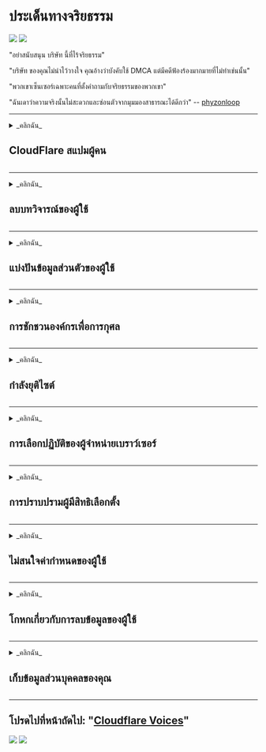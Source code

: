 # ประเด็นทางจริยธรรม

![](https://codeberg.org/crimeflare/cloudflare-tor/media/branch/master/image/itsreallythatbad.jpg)
![](https://codeberg.org/crimeflare/cloudflare-tor/media/branch/master/image/telegram/c81238387627b4bfd3dcd60f56d41626.jpg)

"อย่าสนับสนุน บริษัท นี้ที่ไร้จริยธรรม"

"บริษัท ของคุณไม่น่าไว้วางใจ คุณอ้างว่าบังคับใช้ DMCA แต่มีคดีฟ้องร้องมากมายที่ไม่ทำเช่นนั้น"

"พวกเขาเซ็นเซอร์เฉพาะคนที่ตั้งคำถามกับจริยธรรมของพวกเขา"

"ฉันเดาว่าความจริงนั้นไม่สะดวกและซ่อนตัวจากมุมมองสาธารณะได้ดีกว่า"  -- [phyzonloop](https://twitter.com/phyzonloop)


---


<details>
<summary>_คลิกฉัน_

## CloudFlare สแปมผู้คน
</summary>


Cloudflare กำลังส่งอีเมลขยะไปยังผู้ใช้ที่ไม่ใช่ Cloudflare

- ส่งอีเมลถึงสมาชิกที่เลือกใช้เท่านั้น
- เมื่อผู้ใช้พูดว่า หยุด ให้หยุดส่งอีเมล

มันง่ายมาก แต่ Cloudflare ไม่สนใจ Cloudflare กล่าวว่าการใช้บริการของพวกเขาสามารถหยุดผู้ส่งสแปมหรือผู้โจมตีได้ทั้งหมด เราจะหยุดสแปมเมอร์ Cloudflare โดยไม่เปิดใช้งาน Cloudflare ได้อย่างไร


| 🖼 | 🖼 |
| --- | --- |
| ![](https://codeberg.org/crimeflare/cloudflare-tor/media/branch/master/image/cfspam01.jpg) | ![](https://codeberg.org/crimeflare/cloudflare-tor/media/branch/master/image/cfspam03.jpg) |
| ![](https://codeberg.org/crimeflare/cloudflare-tor/media/branch/master/image/cfspam02.jpg) | ![](https://codeberg.org/crimeflare/cloudflare-tor/media/branch/master/image/cfspambrittany.jpg)<br>![](https://codeberg.org/crimeflare/cloudflare-tor/media/branch/master/image/cfspamtwtr.jpg) |

</details>

---

<details>
<summary>_คลิกฉัน_

## ลบบทวิจารณ์ของผู้ใช้
</summary>


Cloudflare เซ็นเซอร์บทวิจารณ์เชิงลบ หากคุณโพสต์ข้อความต่อต้าน Cloudflare บน Twitter คุณมีโอกาสที่จะได้รับคำตอบจากพนักงานของ Cloudflare ด้วยข้อความ ไม่ไม่ใช่ หากคุณโพสต์บทวิจารณ์เชิงลบในไซต์บทวิจารณ์ใด ๆ พวกเขาจะพยายามเซ็นเซอร์


| 🖼 | 🖼 |
| --- | --- |
| ![](https://codeberg.org/crimeflare/cloudflare-tor/media/branch/master/image/cfcenrev_01.jpg)<br>![](https://codeberg.org/crimeflare/cloudflare-tor/media/branch/master/image/cfcenrev_02.jpg) | ![](https://codeberg.org/crimeflare/cloudflare-tor/media/branch/master/image/cfcenrev_03.jpg) |

</details>

---

<details>
<summary>_คลิกฉัน_

## แบ่งปันข้อมูลส่วนตัวของผู้ใช้
</summary>


Cloudflare มีปัญหาการล่วงละเมิดอย่างมาก Cloudflare แบ่งปันข้อมูลส่วนบุคคลของผู้ที่ร้องเรียนเกี่ยวกับไซต์ที่โฮสต์ บางครั้งพวกเขาขอให้คุณระบุ ID ที่แท้จริงของคุณ หากคุณไม่ต้องการถูกคุกคามทำร้ายถูกตบหรือฆ่าคุณควรอยู่ห่างจากเว็บไซต์ Cloudflare


| 🖼 | 🖼 |
| --- | --- |
| ![](https://codeberg.org/crimeflare/cloudflare-tor/media/branch/master/image/cfdox_what.jpg) | ![](https://codeberg.org/crimeflare/cloudflare-tor/media/branch/master/image/cfdox_swat.jpg) |
| ![](https://codeberg.org/crimeflare/cloudflare-tor/media/branch/master/image/cfdox_kill.jpg) | ![](https://codeberg.org/crimeflare/cloudflare-tor/media/branch/master/image/cfdox_threat.jpg) |
| ![](https://codeberg.org/crimeflare/cloudflare-tor/media/branch/master/image/cfdox_dox.jpg) | ![](https://codeberg.org/crimeflare/cloudflare-tor/media/branch/master/image/cfdox_ex1.jpg)<br>![](https://codeberg.org/crimeflare/cloudflare-tor/media/branch/master/image/cfdox_ex2.jpg) |

</details>

---

<details>
<summary>_คลิกฉัน_

## การชักชวนองค์กรเพื่อการกุศล
</summary>


CloudFlare กำลังขอเงินบริจาคเพื่อการกุศล เป็นที่น่าตกใจมากที่ บริษัท อเมริกันจะขอการกุศลร่วมกับองค์กรที่ไม่แสวงหาผลกำไรที่มีสาเหตุที่ดี หากคุณชอบบล็อกคนอื่นหรือเสียเวลาของคนอื่นคุณอาจต้องการสั่งพิซซ่าให้กับพนักงานของ Cloudflare


![](https://codeberg.org/crimeflare/cloudflare-tor/media/branch/master/image/cfdonate.jpg)

</details>

---

<details>
<summary>_คลิกฉัน_

## กำลังยุติไซต์
</summary>


คุณจะทำอย่างไรหากไซต์ของคุณหยุดทำงานกะทันหัน มีรายงานว่า Cloudflare กำลังลบการกำหนดค่าของผู้ใช้หรือหยุดบริการโดยไม่มีคำเตือนใด ๆ เราขอแนะนำให้คุณค้นหาผู้ให้บริการที่ดีกว่า

![](https://codeberg.org/crimeflare/cloudflare-tor/media/branch/master/image/cftmnt.jpg)

</details>

---

<details>
<summary>_คลิกฉัน_

## การเลือกปฏิบัติของผู้จำหน่ายเบราว์เซอร์
</summary>


CloudFlare ให้การปฏิบัติที่ดีกว่าสำหรับผู้ที่ใช้ Firefox ในขณะที่ให้การปฏิบัติที่ไม่เป็นมิตรกับผู้ใช้ที่ไม่ใช่ Tor-Browser ผ่าน Tor ผู้ใช้ Tor ที่ปฏิเสธอย่างถูกต้องที่จะเรียกใช้งานจาวาสคริปต์ที่ไม่ใช้ฟรีจะได้รับการปฏิบัติที่ไม่เป็นมิตรเช่นกัน ความไม่เท่าเทียมกันในการเข้าถึงนี้เป็นการละเมิดความเป็นกลางของเครือข่ายและการใช้อำนาจในทางที่ผิด

![](https://codeberg.org/crimeflare/cloudflare-tor/media/branch/master/image/browdifftbcx.gif)

- ซ้าย: Tor Browser ขวา: Chrome ที่อยู่ IP เดียวกัน

![](https://codeberg.org/crimeflare/cloudflare-tor/media/branch/master/image/browserdiff.jpg)

- ซ้าย: `[Tor Browser] Javascript Disabled, Cookie Enabled`
- ขวา: `[Chrome] Javascript Enabled, Cookie Disabled`

![](https://codeberg.org/crimeflare/cloudflare-tor/media/branch/master/image/cfsiryoublocked.jpg)

- QuteBrowser (เบราว์เซอร์รอง) ที่ไม่มี Tor (Clearnet)

| ***การรักษา*** | ***ึงเบราว์เซอร์*** |
| --- | --- |
| Tor Browser (Javascript เปิดใช้งาน) | access permitted |
| Firefox (Javascript เปิดใช้งาน) | การเข้าถึง |
| Chromium (Javascript เปิดใช้งาน) | การเข้าถึง |
| Chromium or Firefox (Javascript ปิดใช้งาน) | การเข้าถึง |
| Chromium or Firefox (Cookie ปิดใช้งาน) | การเข้าถึง |
| QuteBrowser | การเข้าถึง |
| lynx | การเข้าถึง |
| w3m | การเข้าถึง |
| wget | การเข้าถึง |


ทำไมไม่ใช้ปุ่มเสียงเพื่อแก้ปัญหาง่ายๆ

ใช่มีปุ่มเสียง แต่ใช้ไม่ได้กับ Tor เสมอไป คุณจะได้รับข้อความนี้เมื่อคุณคลิก:

```
โปรดลองอีกครั้งในภายหลัง
คอมพิวเตอร์หรือเครือข่ายของคุณอาจส่งคำค้นหาอัตโนมัติ
เพื่อปกป้องผู้ใช้ของเราเราไม่สามารถดำเนินการตามคำขอของคุณได้ในขณะนี้
สำหรับรายละเอียดเพิ่มเติมโปรดไปที่หน้าความช่วยเหลือของเรา
```

</details>

---

<details>
<summary>_คลิกฉัน_

## การปราบปรามผู้มีสิทธิเลือกตั้ง
</summary>


ผู้มีสิทธิเลือกตั้งในรัฐของสหรัฐอเมริกาจะลงทะเบียนเพื่อลงคะแนนผ่านเว็บไซต์ของรัฐมนตรีต่างประเทศในรัฐที่ตนพำนักอยู่ สำนักงานเลขาธิการของรัฐที่ควบคุมโดยพรรครีพับลิกันมีส่วนร่วมในการปราบปรามผู้มีสิทธิเลือกตั้งโดยการพร็อกซีเว็บไซต์ของเลขาธิการรัฐผ่าน Cloudflare การปฏิบัติต่อผู้ใช้ Tor อย่างไม่เป็นมิตรของ Cloudflare ตำแหน่ง MITM เป็นจุดเฝ้าระวังส่วนกลางและบทบาทที่เป็นอันตรายโดยรวมทำให้ผู้มีโอกาสเป็นผู้มีสิทธิเลือกตั้งไม่เต็มใจที่จะลงทะเบียน โดยเฉพาะอย่างยิ่ง Liberals มักจะยอมรับความเป็นส่วนตัว แบบฟอร์มการลงทะเบียนผู้มีสิทธิเลือกตั้งจะรวบรวมข้อมูลที่ละเอียดอ่อนเกี่ยวกับความเอนเอียงทางการเมืองของผู้มีสิทธิเลือกตั้งที่อยู่ทางกายภาพส่วนบุคคลหมายเลขประกันสังคมและวันเดือนปีเกิด รัฐส่วนใหญ่จัดให้มีข้อมูลบางส่วนเท่านั้นที่เปิดเผยต่อสาธารณะ แต่ Cloudflare จะเห็นข้อมูลทั้งหมดนั้นเมื่อมีคนลงทะเบียนเพื่อลงคะแนน

โปรดทราบว่าการลงทะเบียนแบบกระดาษไม่ได้เป็นการหลีกเลี่ยง Cloudflare เนื่องจากเลขานุการของพนักงานป้อนข้อมูลของรัฐมักจะใช้เว็บไซต์ Cloudflare เพื่อป้อนข้อมูล

| 🖼 | 🖼 |
| --- | --- |
| ![](https://codeberg.org/crimeflare/cloudflare-tor/media/branch/master/image/cfvotm_01.jpg) | ![](https://codeberg.org/crimeflare/cloudflare-tor/media/branch/master/image/cfvotm_02.jpg) |

- Change.org เป็นเว็บไซต์ที่มีชื่อเสียงในการรวบรวมคะแนนเสียงและดำเนินการ  ผู้คนทุกหนทุกแห่งเริ่มต้นแคมเปญระดมผู้สนับสนุนและทำงานร่วมกับผู้มีอำนาจตัดสินใจในการขับเคลื่อนโซลูชัน น่าเสียดายที่หลายคนไม่สามารถดู change.org ได้เลยเนื่องจากตัวกรองที่เข้มงวดของ Cloudflare พวกเขาถูกปิดกั้นไม่ให้ลงนามในคำร้องจึงยกเว้นพวกเขาจากกระบวนการประชาธิปไตย การใช้แพลตฟอร์มอื่นที่ไม่ใช่ cloudflared เช่น OpenPetition จะช่วยแก้ไขปัญหาได้

| 🖼 | 🖼 |
| --- | --- |
| ![](https://codeberg.org/crimeflare/cloudflare-tor/media/branch/master/image/changeorgasn.jpg) | ![](https://codeberg.org/crimeflare/cloudflare-tor/media/branch/master/image/changeorgtor.jpg) |

- โครงการ Athenian ของ Cloudflare ให้การปกป้องระดับองค์กรฟรีสำหรับเว็บไซต์การเลือกตั้งระดับรัฐและระดับท้องถิ่น พวกเขากล่าวว่า ผู้มีสิทธิเลือกตั้งสามารถเข้าถึงข้อมูลการเลือกตั้งและการลงทะเบียนผู้มีสิทธิเลือกตั้งได้ แต่นี่เป็นเรื่องโกหกเพราะหลายคนไม่สามารถเรียกดูไซต์ได้เลย

</details>

---

<details>
<summary>_คลิกฉัน_

## ไม่สนใจค่ากำหนดของผู้ใช้
</summary>


หากคุณเลือกไม่รับบางอย่างคุณจะไม่ได้รับอีเมลเกี่ยวกับเรื่องนี้ Cloudflare เพิกเฉยต่อความชอบของผู้ใช้และแบ่งปันข้อมูลกับ บริษัท บุคคลที่สามโดยไม่ได้รับความยินยอมจากลูกค้า หากคุณใช้แผนบริการฟรีบางครั้งพวกเขาจะส่งอีเมลถึงคุณเพื่อขอซื้อการสมัครสมาชิกรายเดือน

![](https://codeberg.org/crimeflare/cloudflare-tor/media/branch/master/image/cfviopl_tp.jpg)

</details>

---

<details>
<summary>_คลิกฉัน_

## โกหกเกี่ยวกับการลบข้อมูลของผู้ใช้
</summary>


ตามบล็อกของลูกค้าเดิมของ Cloudflare Cloudflare โกหกเกี่ยวกับการลบบัญชี ปัจจุบันหลาย บริษัท เก็บข้อมูลของคุณหลังจากที่คุณปิดหรือลบบัญชีของคุณ บริษัท ที่ดีส่วนใหญ่กล่าวถึงเรื่องนี้ในนโยบายความเป็นส่วนตัว Cloudflare? เลขที่

```
2019-08-05 CloudFlare ส่งคำยืนยันให้ฉันว่าพวกเขาลบบัญชีของฉัน
2019-10-02 ันได้รับอีเมลจาก CloudFlare "เพราะฉันเป็นลูกค้า"
```

Cloudflare ไม่รู้เกี่ยวกับคำว่า ลบ ถ้าจะเอาออกจริงๆทำไมลูกค้าเก่าถึงได้อีเมล เขายังกล่าวอีกว่านโยบายความเป็นส่วนตัวของ Cloudflare ไม่ได้กล่าวถึงเรื่องนี้

```
นโยบายความเป็นส่วนตัวใหม่ของพวกเขาไม่ได้กล่าวถึงการเก็บรักษาข้อมูลเป็นเวลาหนึ่งปี
```

![](https://codeberg.org/crimeflare/cloudflare-tor/media/branch/master/image/cfviopl_notdel.jpg)

คุณจะเชื่อถือ Cloudflare ได้อย่างไรหากนโยบายความเป็นส่วนตัวเป็น

</details>

---

<details>
<summary>_คลิกฉัน_

## เก็บข้อมูลส่วนบุคคลของคุณ
</summary>


การลบบัญชี Cloudflare เป็นเรื่องยาก

```
ส่งตั๋วสนับสนุนโดยใช้หมวดหมู่ "บัญชี"
และขอลบบัญชีในเนื้อหาข้อความ
คุณต้องไม่มีโดเมนหรือบัตรเครดิตที่แนบมากับบัญชีของคุณก่อนที่จะขอลบ
```

คุณจะได้รับอีเมลยืนยันนี้

![](https://codeberg.org/crimeflare/cloudflare-tor/media/branch/master/image/cf_deleteandkeep.jpg)

เราได้เริ่มดำเนินการตามคำขอลบของคุณแล้ว แต่ เราจะจัดเก็บข้อมูลส่วนบุคคลของคุณต่อไป
คุณ "เชื่อใจ" สิ่งนี้ได้ไหม

</details>

---

## โปรดไปที่หน้าถัดไป:   "[Cloudflare Voices](../PEOPLE.md)"

![](https://codeberg.org/crimeflare/cloudflare-tor/media/branch/master/image/freemoldybread.jpg)
![](https://codeberg.org/crimeflare/cloudflare-tor/media/branch/master/image/cfisnotanoption.jpg)
